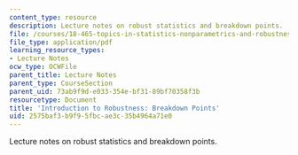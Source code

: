 ```yaml
---
content_type: resource
description: Lecture notes on robust statistics and breakdown points.
file: /courses/18-465-topics-in-statistics-nonparametrics-and-robustness-spring-2005/2575baf3b9f95fbcae3c35b4964a71e0_breakdown.pdf
file_type: application/pdf
learning_resource_types:
- Lecture Notes
ocw_type: OCWFile
parent_title: Lecture Notes
parent_type: CourseSection
parent_uid: 73ab9f9d-e033-354e-bf31-89bf70358f3b
resourcetype: Document
title: 'Introduction to Robustness: Breakdown Points'
uid: 2575baf3-b9f9-5fbc-ae3c-35b4964a71e0
---
```

Lecture notes on robust statistics and breakdown points.


